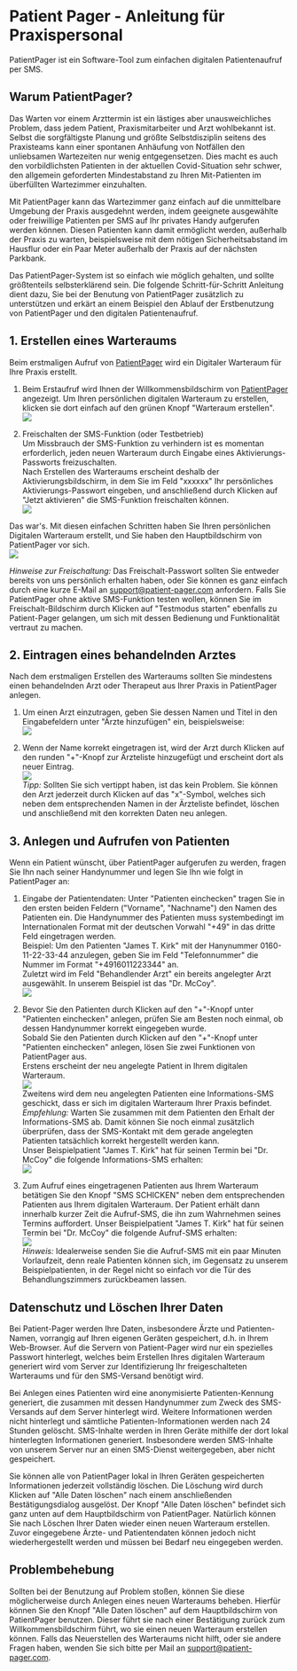 # Patient Pager - Anleitung für Praxispersonal

PatientPager ist ein Software-Tool zum einfachen digitalen Patientenaufruf per SMS.

## Warum PatientPager?

Das Warten vor einem Arzttermin ist ein lästiges aber unausweichliches Problem,
dass jedem Patient, Praxismitarbeiter und Arzt wohlbekannt ist. Selbst die
sorgfältigste Planung und größte Selbstdisziplin seitens des Praxisteams kann
einer spontanen Anhäufung von Notfällen den unliebsamen Wartezeiten nur wenig
entgegensetzen. Dies macht es auch den vorbildlichsten Patienten in der aktuellen 
Covid-Situation sehr schwer, den allgemein geforderten Mindestabstand zu Ihren
Mit-Patienten im überfüllten Wartezimmer einzuhalten.

Mit PatientPager kann das Wartezimmer ganz einfach auf die unmittelbare Umgebung
der Praxis ausgedehnt werden, indem geeignete ausgewählte oder freiwillige Patienten
per SMS auf Ihr privates Handy aufgerufen werden können. Diesen Patienten kann damit ermöglicht
werden, außerhalb der Praxis zu warten, beispielsweise mit dem nötigen
Sicherheitsabstand im Hausflur oder ein Paar Meter außerhalb der Praxis auf der
nächsten Parkbank.

Das PatientPager-System ist so einfach wie möglich gehalten, und sollte 
größtenteils selbsterklärend sein.
Die folgende Schritt-für-Schritt Anleitung dient dazu, Sie bei der Benutung von
PatientPager zusätzlich zu unterstützen und erkärt an einem Beispiel den Ablauf
der Erstbenutzung von PatientPager und den digitalen Patientenaufruf.

## 1. Erstellen eines Warteraums
Beim erstmaligen Aufruf von [PatientPager](https://www.patient-pager.com)
wird ein Digitaler Warteraum für Ihre Praxis erstellt.

1. Beim Erstaufruf wird Ihnen der Willkommensbildschirm von
   [PatientPager](https://www.patientpager.com) angezeigt. Um Ihren 
   persönlichen digitalen Warteraum zu erstellen, klicken sie dort einfach
   auf den grünen Knopf "Warteraum erstellen".  
   ![](screenshots/01-splash.svg)  

2. Freischalten der SMS-Funktion (oder Testbetrieb)  
   Um Missbrauch der SMS-Funktion zu verhindern ist es momentan erforderlich,
   jeden neuen Warteraum durch Eingabe eines Aktivierungs-Passworts 
   freizuschalten.   
   Nach Erstellen des Warteraums erscheint deshalb der Aktivierungsbildschirm,
   in dem Sie im Feld "xxxxxx" Ihr persönliches Aktivierungs-Passwort eingeben, und 
   anschließend durch Klicken auf "Jetzt aktivieren" die SMS-Funktion freischalten
   können.  
   ![](screenshots/02-roomcreated.svg)

Das war's. Mit diesen einfachen Schritten haben Sie Ihren persönlichen Digitalen
Warteraum erstellt, und Sie haben den Hauptbildschirm von PatientPager vor sich.  
   ![](screenshots/03-mainscreen.svg) 

*Hinweise zur Freischaltung:* Das 
   Freischalt-Passwort sollten Sie entweder bereits von uns persönlich
   erhalten haben, oder Sie können es ganz einfach durch eine kurze E-Mail an
   [support@patient-pager.com](mailto:support@patient-pager.com)
   anfordern. Falls Sie PatientPager ohne aktive SMS-Funktion testen wollen, 
   können Sie im Freischalt-Bildschirm durch Klicken auf "Testmodus starten" 
   ebenfalls zu Patient-Pager gelangen, um sich mit dessen Bedienung und
   Funktionalität vertraut zu machen.

## 2. Eintragen eines behandelnden Arztes
Nach dem erstmaligen Erstellen des Warteraums sollten Sie mindestens
einen behandelnden Arzt oder Therapeut aus Ihrer Praxis in PatientPager
anlegen.

1. Um einen Arzt einzutragen, geben Sie dessen Namen und Titel in den 
Eingabefeldern unter "Ärzte hinzufügen" ein, beispielsweise:  
   ![](screenshots/06-doctorcreate.svg)

2. Wenn der Name korrekt eingetragen ist, wird der
Arzt durch Klicken auf den runden "+"-Knopf zur Ärzteliste hinzugefügt
und erscheint dort als neuer Eintrag.  
   ![](screenshots/07-doctorappears.svg)  
   *Tipp:* 
   Sollten Sie sich vertippt haben, ist das kein Problem. Sie können
   den Arzt jederzeit durch Klicken auf das "x"-Symbol, welches sich
   neben dem entsprechenden Namen in der Ärzteliste befindet, löschen
   und anschließend mit den korrekten Daten neu anlegen.
      
## 3. Anlegen und Aufrufen von Patienten
Wenn ein Patient wünscht, über PatientPager aufgerufen zu werden,
fragen Sie Ihn nach seiner Handynummer und legen Sie Ihn wie folgt in
PatientPager an:

1. Eingabe der Patientendaten:
   Unter "Patienten einchecken" tragen Sie in den ersten beiden Feldern
   ("Vorname", "Nachname") den Namen des Patienten ein. 
   Die Handynummer des Patienten muss systembedingt im Internationalen
   Format mit der deutschen Vorwahl "+49" in das dritte Feld eingetragen 
   werden.  
   Beispiel: Um den Patienten "James T. Kirk" mit der Hanynummer
   0160-11-22-33-44 anzulegen, geben Sie im Feld "Telefonnummer"
   die Nummer im Format "+4916011223344" an.  
   Zuletzt wird im Feld "Behandlender Arzt" ein bereits 
   angelegter Arzt ausgewählt. In unserem Beispiel ist das "Dr. McCoy".  
   ![](screenshots/08-userdata.svg)

2. Bevor Sie den Patienten durch Klicken auf den "+"-Knopf unter 
   "Patienten einchecken" anlegen, prüfen Sie am Besten noch einmal,
   ob dessen Handynummer korrekt eingegeben wurde.  
   Sobald Sie den Patienten durch Klicken auf den "+"-Knopf unter 
   "Patienten einchecken" anlegen, lösen Sie zwei Funktionen von PatientPager
   aus.  
   Erstens erscheint der neu angelegte Patient in Ihrem digitalen
   Warteraum.  
    ![](screenshots/10-userappears-no-topright-no-sms-box.svg)  
   Zweitens wird dem neu angelegten Patienten eine Informations-SMS 
   geschickt, dass er sich im digitalen Warteraum Ihrer Praxis befindet.  
   *Empfehlung:* Warten Sie zusammen mit dem Patienten den Erhalt der
   Informations-SMS ab. Damit können Sie noch einmal zusätzlich überprüfen, dass
   der SMS-Kontakt mit dem gerade angelegten Patienten tatsächlich
   korrekt hergestellt werden kann.  
   Unser Beispielpatient "James T. Kirk" hat für seinen Termin bei "Dr. McCoy"
   die folgende Informations-SMS erhalten:  
   ![](screenshots/Patient-Pgr1.png)  
   
3. Zum Aufruf eines eingetragenen Patienten aus Ihrem Warteraum
   betätigen Sie den Knopf "SMS SCHICKEN" neben dem entsprechenden Patienten
   aus Ihrem digitalen Warteraum. Der Patient erhält dann innerhalb kurzer
   Zeit die Aufruf-SMS, die ihn zum Wahrnehmen seines Termins auffordert.
   Unser Beispielpatient "James T. Kirk" hat für seinen Termin bei "Dr. McCoy"
   die folgende Aufruf-SMS erhalten:  
      ![](screenshots/Patient-Pgr2.png)  
   *Hinweis:* Idealerweise senden Sie die Aufruf-SMS mit ein paar Minuten 
    Vorlaufzeit, denn reale Patienten können sich, im Gegensatz zu unserem
    Beispielpatienten, in der Regel nicht so einfach vor die Tür des
    Behandlungszimmers zurückbeamen lassen.

## Datenschutz und Löschen Ihrer Daten

Bei Patient-Pager werden Ihre Daten, insbesondere Ärzte und Patienten-Namen,
vorrangig auf Ihren eigenen Geräten gespeichert, d.h. in Ihrem Web-Browser.
Auf die Servern von Patient-Pager wird nur ein spezielles Passwort hinterlegt,
welches beim Erstellen Ihres digitalen Warteraum generiert wird vom Server
zur Identifizierung Ihr freigeschalteten Warteraums und für den SMS-Versand
benötigt wird.

Bei Anlegen eines Patienten wird eine anonymisierte Patienten-Kennung generiert,
die zusammen mit dessen Handynummer zum Zweck des SMS-Versands auf dem Server
hinterlegt wird. Weitere Informationen werden nicht hinterlegt und sämtliche
Patienten-Informationen werden nach 24 Stunden gelöscht. SMS-Inhalte werden in
Ihren Geräte mithilfe der dort lokal hinterlegten Informationen generiert.
Insbesondere werden SMS-Inhalte von unserem Server nur an einen SMS-Dienst
weitergegeben, aber nicht gespeichert.

Sie können alle von PatientPager lokal in Ihren Geräten gespeicherten
Informationen jederzeit vollständig löschen. Die Löschung wird durch Klicken auf
"Alle Daten löschen" nach einem anschließenden Bestätigungsdialog ausgelöst. Der
Knopf "Alle Daten löschen" befindet sich ganz unten auf dem Hauptbildschirm von
PatientPager. Natürlich können Sie nach Löschen Ihrer Daten wieder einen neuen
Warteraum erstellen. Zuvor eingegebene Ärzte- und Patientendaten können jedoch
nicht wiederhergestellt werden und müssen bei Bedarf neu eingegeben werden.

## Problembehebung
Sollten bei der Benutzung auf Problem stoßen, können Sie diese möglicherweise
durch Anlegen eines neuen Warteraums beheben. Hierfür können Sie den Knopf
"Alle Daten löschen" auf dem Hauptbildschirm von PatientPager benutzen. Dieser
führt sie nach einer Bestätigung zurück zum Willkommensbildschirm führt, wo
sie einen neuen Warteraum erstellen können. Falls das Neuerstellen des
Warteraums nicht hilft, oder sie andere Fragen haben, wenden Sie sich
bitte per Mail an [support@patient-pager.com](mailto:support@patient-pager.com).
